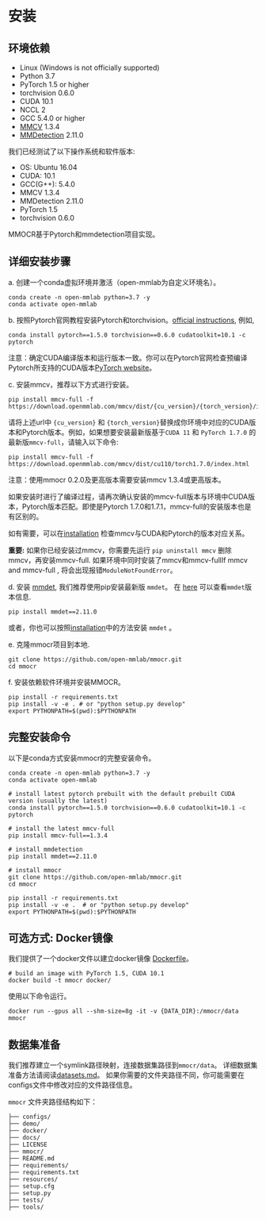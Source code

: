 # 安装

## 环境依赖

- Linux (Windows is not officially supported)
- Python 3.7
- PyTorch 1.5 or higher
- torchvision 0.6.0
- CUDA 10.1
- NCCL 2
- GCC 5.4.0 or higher
- [MMCV](https://mmcv.readthedocs.io/en/latest/#installation) 1.3.4
- [MMDetection](https://mmdetection.readthedocs.io/en/latest/#installation) 2.11.0

我们已经测试了以下操作系统和软件版本:

- OS: Ubuntu 16.04
- CUDA: 10.1
- GCC(G++): 5.4.0
- MMCV 1.3.4
- MMDetection 2.11.0
- PyTorch 1.5
- torchvision 0.6.0

MMOCR基于Pytorch和mmdetection项目实现。

## 详细安装步骤

a. 创建一个conda虚拟环境并激活（open-mmlab为自定义环境名）。

```shell
conda create -n open-mmlab python=3.7 -y
conda activate open-mmlab
```

b. 按照Pytorch官网教程安装Pytorch和torchvision。[official instructions](https://pytorch.org/), 例如,

```shell
conda install pytorch==1.5.0 torchvision==0.6.0 cudatoolkit=10.1 -c pytorch
```
注意：确定CUDA编译版本和运行版本一致。你可以在Pytorch官网检查预编译Pytorch所支持的CUDA版本[PyTorch website](https://pytorch.org/)。


c. 安装mmcv，推荐以下方式进行安装。

```shell
pip install mmcv-full -f https://download.openmmlab.com/mmcv/dist/{cu_version}/{torch_version}/index.html
```

请将上述url中 ``{cu_version}`` 和 ``{torch_version}``替换成你环境中对应的CUDA版本和Pytorch版本。例如，如果想要安装最新版基于``CUDA 11`` 和 ``PyTorch 1.7.0`` 的最新版``mmcv-full``，请输入以下命令:

```shell
pip install mmcv-full -f https://download.openmmlab.com/mmcv/dist/cu110/torch1.7.0/index.html
```
注意：使用mmocr 0.2.0及更高版本需要安装mmcv 1.3.4或更高版本。

如果安装时进行了编译过程，请再次确认安装的mmcv-full版本与环境中CUDA版本，Pytorch版本匹配。即使是Pytorch 1.7.0和1.7.1，mmcv-full的安装版本也是有区别的。

如有需要，可以在[installation](https://github.com/open-mmlab/mmcv#installation) 检查mmcv与CUDA和Pytorch的版本对应关系。 

**重要:** 如果你已经安装过mmcv，你需要先运行 `pip uninstall mmcv` 删除mmcv，再安装mmcv-full. 如果环境中同时安装了mmcv和mmcv-fullIf mmcv and mmcv-full , 将会出现报错`ModuleNotFoundError`。

d. 安装 [mmdet](https://github.com/open-mmlab/mmdetection.git), 我们推荐使用pip安装最新版 `mmdet`。
在 [here](https://pypi.org/project/mmdet/) 可以查看`mmdet`版本信息.

```shell
pip install mmdet==2.11.0
```

或者，你也可以按照[installation](https://github.com/open-mmlab/mmdetection/blob/master/docs/get_started.md)中的方法安装 `mmdet` 。


e. 克隆mmocr项目到本地.

```shell
git clone https://github.com/open-mmlab/mmocr.git
cd mmocr
```

f. 安装依赖软件环境并安装MMOCR。

```shell
pip install -r requirements.txt
pip install -v -e . # or "python setup.py develop"
export PYTHONPATH=$(pwd):$PYTHONPATH
```

## 完整安装命令

以下是conda方式安装mmocr的完整安装命令。

```shell
conda create -n open-mmlab python=3.7 -y
conda activate open-mmlab

# install latest pytorch prebuilt with the default prebuilt CUDA version (usually the latest)
conda install pytorch==1.5.0 torchvision==0.6.0 cudatoolkit=10.1 -c pytorch

# install the latest mmcv-full
pip install mmcv-full==1.3.4

# install mmdetection
pip install mmdet==2.11.0

# install mmocr
git clone https://github.com/open-mmlab/mmocr.git
cd mmocr

pip install -r requirements.txt
pip install -v -e .  # or "python setup.py develop"
export PYTHONPATH=$(pwd):$PYTHONPATH
```

## 可选方式: Docker镜像

我们提供了一个docker文件以建立docker镜像 [Dockerfile](https://github.com/open-mmlab/mmocr/blob/master/docker/Dockerfile)。

```shell
# build an image with PyTorch 1.5, CUDA 10.1
docker build -t mmocr docker/
```

使用以下命令运行。

```shell
docker run --gpus all --shm-size=8g -it -v {DATA_DIR}:/mmocr/data mmocr
```

## 数据集准备

我们推荐建立一个symlink路径映射，连接数据集路径到`mmocr/data`。 详细数据集准备方法请阅读[datasets.md](datasets.md)。
如果你需要的文件夹路径不同，你可能需要在configs文件中修改对应的文件路径信息。

 `mmocr` 文件夹路径结构如下：
```
├── configs/
├── demo/
├── docker/
├── docs/
├── LICENSE
├── mmocr/
├── README.md
├── requirements/
├── requirements.txt
├── resources/
├── setup.cfg
├── setup.py
├── tests/
├── tools/
```
